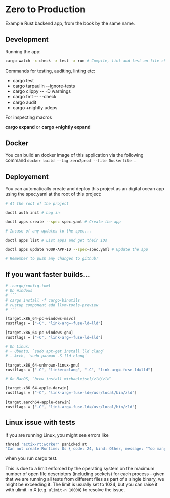# Zero to Production

Example Rust backend app, from the book by the same name.

## Development

Running the app:

```bash
cargo watch -x check -x test -x run # Compile, lint and test on file change
```

Commands for testing, auditing, linting etc:

- cargo test
- cargo tarpaulin --ignore-tests
- cargo clippy -- -D warnings
- cargo fmt -- --check
- cargo audit
- cargo +nightly udeps

For inspecting macros

**cargo expand**
or
**cargo +nightly expand**

## Docker

You can build an docker image of this application via the following command `docker build --tag zero2prod --file Dockerfile .`

## Deployement

You can automatically create and deploy this project as an digital ocean app using the spec.yaml at the root of this project:

```bash
# At the root of the project

doctl auth init # Log in

doctl apps create --spec spec.yaml # Create the app

# Incase of any updates to the spec...

doctl apps list # List apps and get their IDs

doctl apps update YOUR-APP-ID --spec=spec.yaml # Update the app

# Remember to push any changes to github!
```

## If you want faster builds...

````bash
# .cargo/config.toml
# On Windows
# ```
# cargo install -f cargo-binutils
# rustup component add llvm-tools-preview
# ```

[target.x86_64-pc-windows-msvc]
rustflags = ["-C", "link-arg=-fuse-ld=lld"]

[target.x86_64-pc-windows-gnu]
rustflags = ["-C", "link-arg=-fuse-ld=lld"]

# On Linux:
# - Ubuntu, `sudo apt-get install lld clang`
# - Arch, `sudo pacman -S lld clang`

[target.x86_64-unknown-linux-gnu]
rustflags = ["-C", "linker=clang", "-C", "link-arg=-fuse-ld=lld"]

# On MacOS, `brew install michaeleisel/zld/zld`

[target.x86_64-apple-darwin]
rustflags = ["-C", "link-arg=-fuse-ld=/usr/local/bin/zld"]

[target.aarch64-apple-darwin]
rustflags = ["-C", "link-arg=-fuse-ld=/usr/local/bin/zld"]
````

## Linux issue with tests

If you are running Linux, you might see errors like

```bash
thread 'actix-rt:worker' panicked at
'Can not create Runtime: Os { code: 24, kind: Other, message: "Too many open files" }',
```

when you run cargo test.

This is due to a limit enforced by the operating system on the maximum number of open file descriptors (including sockets) for each process - given that we are running all tests from different files as part of a single binary, we might be exceeding it. The limit is usually set to 1024, but you can raise it with ulimit -n X (e.g. `ulimit-n 10000`) to resolve the issue.
